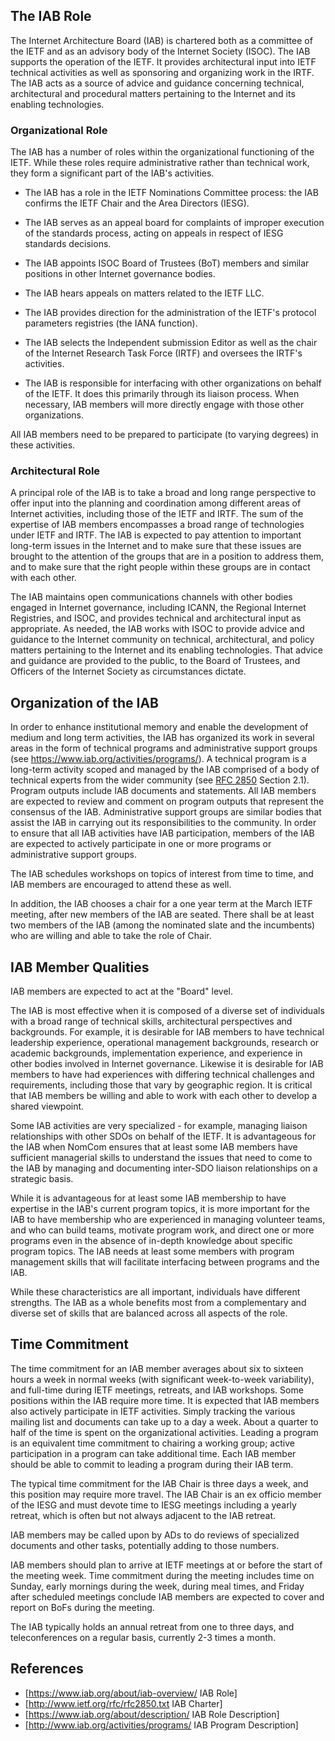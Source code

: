 ## The IAB Role

The Internet Architecture Board (IAB) is chartered both as a committee of the IETF and as
an advisory body of the Internet Society (ISOC). The IAB supports the operation of the
IETF. It provides architectural input into IETF technical activities as well as sponsoring
and organizing work in the IRTF. The IAB acts as a source of advice and guidance
concerning technical, architectural and procedural matters pertaining to the Internet and
its enabling technologies.


### Organizational Role

The IAB has a number of roles within the organizational functioning of the IETF. While
these roles require administrative rather than technical work, they form a significant
part of the IAB's activities.

- The IAB has a role in the IETF Nominations Committee process:
  the IAB confirms the IETF Chair and the Area Directors (IESG).

- The IAB serves as an appeal board for complaints of improper execution of the standards
  process, acting on appeals in respect of IESG standards decisions.

- The IAB appoints ISOC Board of Trustees (BoT) members and
  similar positions in other Internet governance bodies.

- The IAB hears appeals on matters related to the IETF LLC.

- The IAB provides direction for the administration of the IETF's protocol parameters
  registries (the IANA function).

- The IAB selects the Independent submission Editor as well as
  the chair of the Internet Research Task Force (IRTF) and oversees the IRTF's
  activities.

- The IAB is responsible for interfacing with other organizations on behalf of the IETF. It
  does this primarily through its liaison process.
  When necessary, IAB members will more directly engage with those other organizations.

All IAB members need to be prepared to participate (to varying degrees) in these
activities.

### Architectural Role

A principal role of the IAB is to take a broad and long range perspective to offer input
into the planning and coordination among different areas of Internet activities, including
those of the IETF and IRTF. The sum of the expertise of IAB members encompasses a broad
range of technologies under IETF and IRTF. The IAB is expected to pay attention to
important long-term issues in the Internet and to make sure that these issues are brought
to the attention of the groups that are in a position to address them, and to make sure
that the right people within these groups are in contact with each other.

The IAB maintains open communications channels with other bodies engaged in Internet
governance, including ICANN, the Regional Internet Registries, and ISOC, and provides
technical and architectural input as appropriate.
As needed, the IAB works with ISOC to provide advice and guidance to the Internet
community on technical, architectural, and policy matters pertaining to the Internet and
its enabling technologies.
That advice and guidance are provided to the public, to the Board of Trustees, and
Officers of the Internet Society as circumstances dictate.

## Organization of the IAB

In order to enhance institutional memory and enable the development of medium and long
term activities, the IAB has organized its work in several areas in the form of technical
programs and administrative support groups (see <https://www.iab.org/activities/programs/>).
A technical program is a long-term activity scoped and managed by the IAB comprised of a body of
technical experts from the wider community (see
[RFC 2850](https://tools.ietf.org/html/rfc2850) Section 2.1). Program outputs include IAB
documents and statements.
All IAB members are expected to review and comment on program outputs that represent the
consensus of the IAB.
Administrative support groups are similar bodies that assist the IAB in carrying out
its responsibilities to the community.
In order to ensure that all IAB activities have IAB participation,
members of the IAB are expected to actively participate in one or more programs or
administrative support groups.

The IAB schedules workshops on topics of interest from time to time, and IAB members are
encouraged to attend these as well.

In addition, the IAB chooses a chair for a one year term at the March IETF meeting, after
new members of the IAB are seated.
There shall be at least two members of the IAB (among the nominated slate and the
incumbents) who are willing and able to take the role of Chair.

## IAB Member Qualities

IAB members are expected to act at the "Board" level.

The IAB is most effective when it is composed of a diverse set of individuals with a broad
range of technical skills, architectural perspectives and backgrounds.
For example, it is desirable for IAB members to have technical leadership experience,
operational management backgrounds, research or academic backgrounds, implementation
experience, and experience in other bodies involved in Internet governance.
Likewise it is desirable for IAB members to have had experiences with differing technical
challenges and requirements, including those that vary by geographic region.
It is critical that IAB members be willing and able to work with each other to develop a
shared viewpoint.

Some IAB activities are very specialized - for example, managing liaison relationships
with other SDOs on behalf of the IETF. It is advantageous for the IAB when NomCom ensures
that at least some IAB members have sufficient managerial skills to understand the issues
that need to come to the IAB by managing and documenting inter-SDO liaison relationships
on a strategic basis.

While it is advantageous for at least some IAB membership to have expertise in the IAB's
current program topics, it is more important for the IAB to have membership who are
experienced in managing volunteer teams, and who can build teams, motivate program work,
and direct one or more programs even in the absence of in-depth knowledge about specific
program topics.
The IAB needs at least some members with program management skills that will facilitate
interfacing between programs and the IAB.

While these characteristics are all important, individuals have different strengths.
The IAB as a whole benefits most from a complementary and diverse set of skills that are
balanced across all aspects of the role.

## Time Commitment

The time commitment for an IAB member averages about six to sixteen hours a week in normal
weeks (with significant week-to-week variability), and full-time during IETF meetings,
retreats, and IAB workshops.
Some positions within the IAB require more time.
It is expected that IAB members also actively participate in IETF activities.
Simply tracking the various mailing list and documents can take up to a day a week.
About a quarter to half of the time is spent on the organizational activities.
Leading a program is an equivalent time commitment to chairing a working group;
active participation in a program can take additional time.
Each IAB member should be able to commit to leading a program during their IAB term.

The typical time commitment for the IAB Chair is three days a week, and this position may
require more travel.
The IAB Chair is an ex officio member of the IESG and must devote time to IESG meetings
including a yearly retreat, which is often but not always adjacent to the IAB retreat.

IAB members may be called upon by ADs to do reviews of specialized documents and other
tasks, potentially adding to those numbers.

IAB members should plan to arrive at IETF meetings at or before the start of the meeting
week. Time commitment during the meeting includes time on Sunday, early mornings during
the week, during meal times, and Friday after scheduled meetings conclude IAB members are
expected to cover and report on BoFs during the meeting.

The IAB typically holds an annual retreat from one to three days, and teleconferences on a
regular basis, currently 2-3 times a month.

## References

- [https://www.iab.org/about/iab-overview/ IAB Role]
- [http://www.ietf.org/rfc/rfc2850.txt IAB Charter]
- [https://www.iab.org/about/description/ IAB Role Description]
- [http://www.iab.org/activities/programs/ IAB Program Description]
